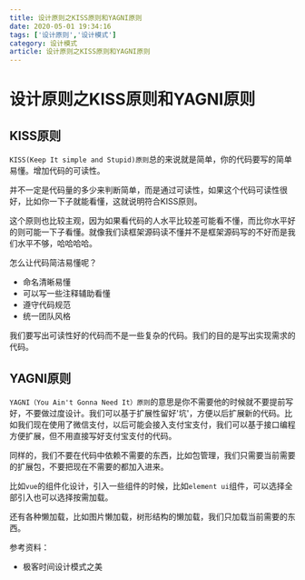 ```yaml
---
title: 设计原则之KISS原则和YAGNI原则
date: 2020-05-01 19:34:16
tags: ['设计原则','设计模式']
category: 设计模式
article: 设计原则之KISS原则和YAGNI原则
---
```


# 设计原则之KISS原则和YAGNI原则

## KISS原则

`KISS(Keep It simple and Stupid)原则`总的来说就是简单，你的代码要写的简单易懂。增加代码的可读性。

并不一定是代码量的多少来判断简单，而是通过可读性，如果这个代码可读性很好，比如你一下子就能看懂，这就说明符合KISS原则。

这个原则也比较主观，因为如果看代码的人水平比较差可能看不懂，而比你水平好的则可能一下子看懂。就像我们读框架源码读不懂并不是框架源码写的不好而是我们水平不够，哈哈哈哈。

怎么让代码简洁易懂呢？
- 命名清晰易懂
- 可以写一些注释辅助看懂
- 遵守代码规范
- 统一团队风格

我们要写出可读性好的代码而不是一些复杂的代码。我们的目的是写出实现需求的代码。

## YAGNI原则

`YAGNI（You Ain't Gonna Need It）原则`的意思是你不需要他的时候就不要提前写好，不要做过度设计。我们可以基于扩展性留好'坑'，方便以后扩展新的代码。比如我们现在使用了微信支付，以后可能会接入支付宝支付，我们可以基于接口编程方便扩展，但不用直接写好支付宝支付的代码。

同样的，我们不要在代码中依赖不需要的东西，比如包管理，我们只需要当前需要的扩展包，不要把现在不需要的都加入进来。

比如`vue`的组件化设计，引入一些组件的时候，比如`element ui`组件，可以选择全部引入也可以选择按需加载。

还有各种懒加载，比如图片懒加载，树形结构的懒加载，我们只加载当前需要的东西。

参考资料：

- 极客时间设计模式之美
